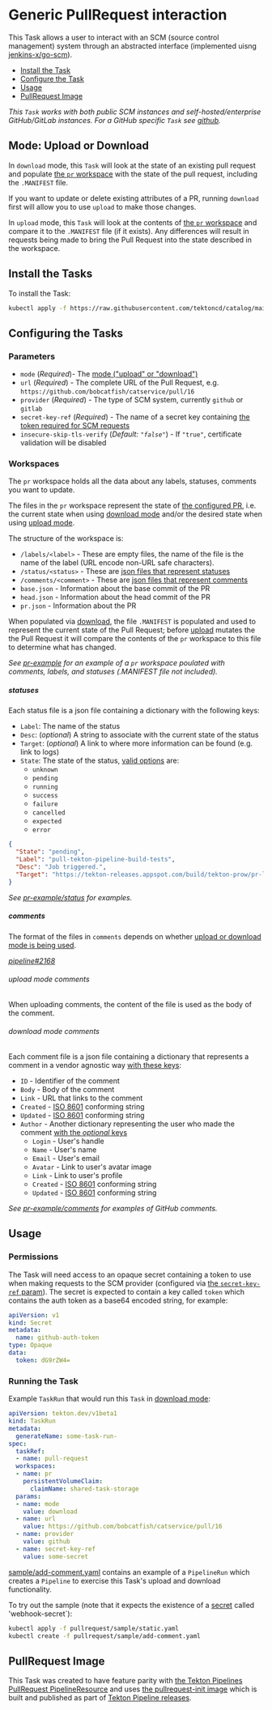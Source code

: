 # Generic PullRequest interaction

This Task allows a user to interact with an SCM (source control management) system through an abstracted interface
(implemented uisng [jenkins-x/go-scm](https://github.com/jenkins-x/go-scm)).

* [Install the Task](#install-the-tasks)
* [Configure the Task](#configure-the-tasks)
* [Usage](#usage)
* [PullRequest Image](#pullrequest-image)

_This `Task` works with both public SCM instances and self-hosted/enterprise GitHub/GitLab instances. For a GitHub specific `Task` see [github](../github)._

## Mode: Upload or Download

In `download` mode, this `Task` will look at the state of an existing pull request and populate
[the `pr` workspace](#workspaces) with the state of the pull request, including
the `.MANIFEST` file.

If you want to update or delete existing attributes of a PR, running `download`
first will allow you to use `upload` to make those changes.

In `upload` mode, this `Task` will look at the contents of [the `pr` workspace](#workspaces)
and compare it to the `.MANIFEST` file (if it exists). Any differences will result
in requests being made to bring the Pull Request into the state described in the
workspace.

## Install the Tasks

To install the Task:

```bash
kubectl apply -f https://raw.githubusercontent.com/tektoncd/catalog/main/task/pull-request/0.1/pull-request.yaml
```

## Configuring the Tasks

### Parameters

* `mode` (_Required_)- The [mode ("upload" or "download")](#mode-upload-or-download)
* `url` (_Required_) - The complete URL of the Pull Request, e.g. `https://github.com/bobcatfish/catservice/pull/16`
* `provider` (_Required_) - The type of SCM system, currently `github` or `gitlab`
* `secret-key-ref` (_Required_) - The name of a secret key containing
  [the token required for SCM requests](#permissions)
* `insecure-skip-tls-verify` (_Default: `"false"`_) - If `"true"`, certificate validation will be disabled

### Workspaces

The `pr` workspace holds all the data about any labels, statuses, comments you want to update.

The files in the `pr` workspace represent the state of [the configured PR](#parameters),
i.e. the current state when using [download mode](#mode-uploapr-sample-add-comment-q26vrd-or-download) and/or
the desired state when using [upload mode](#mode-upload-or-download).

The structure of the workspace is:

* `/labels/<label>` - These are empty files, the name of the file is the name of the label
  (URL encode non-URL safe characters).
* `/status/<status>` - These are [json files that represent statuses](#statuses)
* `/comments/<comment>` - These are [json files that represent comments](#comments)
* `base.json` - Information about the base commit of the PR
* `head.json` - Information about the head commit of the PR
* `pr.json` - Information about the PR

When populated via [download](#mode-upload-or-download), the file `.MANIFEST` is
populated and used to represent the current state of the Pull Request; before
[upload](#mode-upload-or-download) mutates the the Pull Request it will compare
the contents of the `pr` workspace to this file to determine what has changed.

_See [pr-example](../0.1/pr-example) for an example of a `pr` workspace poulated with comments, labels,
and statuses (.MANIFEST file not included)._

##### statuses

Each status file is a json file containing a dictionary with the following keys:

* `Label`: The name of the status
* `Desc`: (_optional_) A string to associate with the current state of the status
* `Target`: (_optional_) A link to where more information can be found (e.g. link to logs)
* `State`: The state of the status, [valid options](https://github.com/jenkins-x/go-scm/blob/68aae24e07bc56f684a2f2b9da451b2386ca8545/scm/const.go#L29-L50) are:
  * `unknown`
  * `pending`
  * `running`
  * `success`
  * `failure`
  * `cancelled`
  * `expected`
  * `error`

```json
{
  "State": "pending",
  "Label": "pull-tekton-pipeline-build-tests",
  "Desc": "Job triggered.",
  "Target": "https://tekton-releases.appspot.com/build/tekton-prow/pr-logs/pull/tektoncd_pipeline/995/pull-tekton-pipeline-build-tests/1146102490727452672/"
}
```

_See [pr-example/status](../0.1/pr-example/status) for examples._

##### comments

The format of the files in `comments` depends on whether
[upload or download mode is being used](#modes-upload-or-download).

_[pipeline#2168](https://github.com/tektoncd/pipeline/issues/2168)_

###### upload mode comments

When uploading comments, the content of the file is used as the body of the comment.

###### download mode comments

Each comment file is a json file containing a dictionary that represents a comment
in a vendor agnostic way [with these keys](https://github.com/jenkins-x/go-scm/blob/68aae24e07bc56f684a2f2b9da451b2386ca8545/scm/issue.go#L54-L61):

* `ID` - Identifier of the comment
* `Body` - Body of the comment
* `Link` - URL that links to the comment
* `Created` - [ISO 8601](https://en.wikipedia.org/wiki/ISO_8601) conforming string
* `Updated` - [ISO 8601](https://en.wikipedia.org/wiki/ISO_8601) conforming string
* `Author` - Another dictionary representing the user who made the comment
  [with the _optional_ keys](https://github.com/jenkins-x/go-scm/blob/68aae24e07bc56f684a2f2b9da451b2386ca8545/scm/user.go#L14-L22)
  * `Login` - User's handle
  * `Name` - User's name
  * `Email` - User's email
  * `Avatar` - Link to user's avatar image
  * `Link` - Link to user's profile
  * `Created` - [ISO 8601](https://en.wikipedia.org/wiki/ISO_8601) conforming string
  * `Updated` - [ISO 8601](https://en.wikipedia.org/wiki/ISO_8601) conforming string

_See [pr-example/comments](../0.1/pr-example/comments) for examples of GitHub comments._

## Usage

### Permissions

The Task will need access to an opaque secret containing a token to use when making
requests to the SCM provider (configured via [the `secret-key-ref` param](#parameters)).
The secret is expected to contain a key called `token` which contains the auth token as a
base64 encoded string, for example:

```yaml
apiVersion: v1
kind: Secret
metadata:
  name: github-auth-token
type: Opaque
data:
  token: dG9rZW4=
```

### Running the Task

Example `TaskRun` that would run this `Task` in [download mode](#modes-upload-or-download):

```yaml
apiVersion: tekton.dev/v1beta1
kind: TaskRun
metadata:
  generateName: some-task-run-
spec:
  taskRef:
  - name: pull-request
  workspaces:
  - name: pr
    persistentVolumeClaim:
      claimName: shared-task-storage
  params:
  - name: mode
    value: download
  - name: url
    value: https://github.com/bobcatfish/catservice/pull/16
  - name: provider
    value: github
  - name: secret-key-ref
    value: some-secret
```

[sample/add-comment.yaml](../0.1/samples/add-comment.yaml) contains an example of a `PipelineRun`
which creates a `Pipeline` to exercise this Task's upload and download functionality.

To try out the sample (note that it expects the existence of a [secret](#permissions) called
'webhook-secret`):

```bash
kubectl apply -f pullrequest/sample/static.yaml
kubectl create -f pullrequest/sample/add-comment.yaml
```

## PullRequest Image

This Task was created to have feature parity with
[the Tekton Pipelines PullRequest PipelineResource](https://github.com/tektoncd/pipeline/blob/main/docs/resources.md#pull-request-resource)
and uses [the pullrequest-init image](https://github.com/tektoncd/pipeline/tree/main/cmd/pullrequest-init)
which is built and published as part of [Tekton Pipeline releases](https://github.com/tektoncd/pipeline/releases).